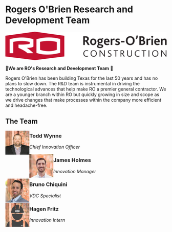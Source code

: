 # Rogers O'Brien Research and Development Team

![ro_logo](https://github.com/rogers-obrien-rad/.github/blob/main/images/ro_logo.png)

🔬**We are RO's Research and Development Team** 🚀

Rogers O'Brien has been building Texas for the last 50 years and has no plans to slow down. The R&D team is instrumental in driving the technological advances that help make RO a premier general contractor. We are a younger branch within RO but quickly growing in size and scope as we drive changes that make processes within the company more efficient and headache-free.

## The Team


<img src="https://github.com/rogers-obrien-rad/.github/blob/main/images/Todd_Wynne.jpg" height=75 align="left">

### Todd Wynne
_Chief Innovation Officer_

<img src="https://github.com/rogers-obrien-rad/.github/blob/main/images/James_Holmes.jpg" height=75 align="left">

### James Holmes
_Innovation Manager_

<img src="https://github.com/rogers-obrien-rad/.github/blob/main/images/Bruno_Chiquini%20.jpg" height=75 align="left">

### Bruno Chiquini
_VDC Specialist_

<img src="https://github.com/rogers-obrien-rad/.github/blob/main/images/Hagen_Fritz.jpg" height=75 align="left">

### Hagen Fritz
_Innovation Intern_

